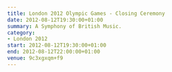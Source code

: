 ```yaml
---
title: London 2012 Olympic Games - Closing Ceremony
date: 2012-08-12T19:30:00+01:00
summary: A Symphony of British Music.
category:
- London 2012
start: 2012-08-12T19:30:00+01:00
end: 2012-08-12T22:00:00+01:00
venue: 9c3xgxqm+f9
---
```

